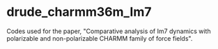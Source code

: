 # drude_charmm36m_Im7
Codes used for the paper, "Comparative analysis of Im7 dynamics with polarizable and non-polarizable CHARMM family of force fields".
